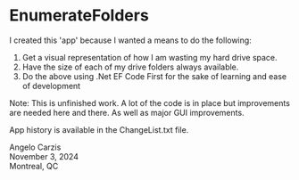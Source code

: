 # EnumerateFolders

I created this 'app' because I wanted a means to do the following:

1. Get a visual representation of how I am wasting my hard drive space.
2. Have the size of each of my drive folders always available.
3. Do the above using .Net EF Code First for the sake of learning and ease of development

Note: This is unfinished work. A lot of the code is in place but improvements are needed here and there. 
As well as major GUI improvements. 

App history is available in the ChangeList.txt file. 

Angelo Carzis  
November 3, 2024  
Montreal, QC  
